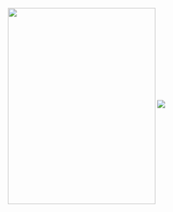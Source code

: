 <p align="center">
<img src="https://qphs.fs.quoracdn.net/main-qimg-c8945e03c39c0f649f14598f31aaa83f" align="center" width="300" height="400" />
  <img src="https://raw.githubusercontent.com/raj-savaj/asrm/master/pic/myfile.png" />
</p>
